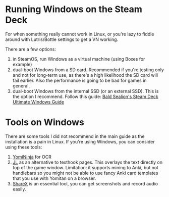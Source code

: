 # Running Windows on the Steam Deck
For when something really cannot work in Linux, or you're lazy to fiddle around with Lutris/Bottle settings to get a VN working.  

There are a few options:
1. in SteamOS, run Windows as a virtual machine (using Boxes for example)
2. dual-boot Windows from a SD card. Recommended if you're testing only and not for long-term use, as there's a high likelihood the SD card will fail earlier.
Also the performance is going to be bad for games in general.
3. dual-boot Windows from the internal SSD (or an external SSD). This is the option I recommend. Follow this guide: [Bald Sealion's Steam Deck Ultimate Windows Guide](https://baldsealion.com/Steam-Deck-Ultimate-Windows-Guide/index.html)

# Tools on Windows
There are some tools I did not recommend in the main guide as the installation is a pain in Linux. If you're using Windows, you can consider using these tools:
1. [YomiNinja](https://github.com/matt-m-o/YomiNinja) for OCR
2. [JL](https://github.com/rampaa/JL) as an alternative to texthook pages. This overlays the text directly on top of the game window.
Limitation: it supports mining to Anki, but not handlebars so you might not be able to use fancy Anki card templates that you use with Yomitan on a browser.
3. [ShareX](https://getsharex.com/) is an essential tool, you can get screenshots and record audio easily.
